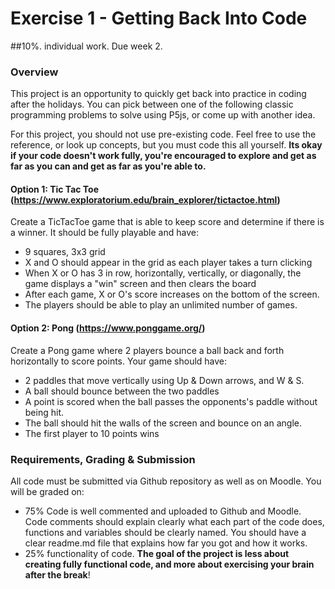 # Exercise 1 - Getting Back Into Code 
##10%. individual work. Due week 2. 

### Overview 
This project is an opportunity to quickly get back into practice in coding after the holidays. You can pick between one of the following classic programming problems to solve using P5js, or come up with another idea. 

For this project, you should not use pre-existing code. Feel free to use the reference, or look up concepts, but you must code this all yourself. **Its okay if your code doesn't work fully, you're encouraged to explore and get as far as you can and get as far as you're able to.**

#### Option 1: Tic Tac Toe (https://www.exploratorium.edu/brain_explorer/tictactoe.html)
Create a TicTacToe game that is able to keep score and determine if there is a winner. It should be fully playable and have:
* 9 squares, 3x3 grid 
* X and O should appear in the grid as each player takes a turn clicking
* When X or O has 3 in row, horizontally, vertically, or diagonally, the game displays a "win" screen and then clears the board
* After each game, X or O's score increases on the bottom of the screen. 
* The players should be able to play an unlimited number of games. 

#### Option 2: Pong (https://www.ponggame.org/)
Create a Pong game where 2 players bounce a ball back and forth horizontally to score points. Your game should have: 
* 2 paddles that move vertically using Up & Down arrows, and W & S. 
* A ball should bounce between the two paddles 
* A point is scored when the ball passes the opponents's paddle without being hit. 
* The ball should hit the walls of the screen and bounce on an angle. 
* The first player to 10 points wins


### Requirements, Grading & Submission

All code must be submitted via Github repository as well as on Moodle. You will be graded on:
* 75% Code is well commented and uploaded to Github and Moodle. Code comments should explain clearly what each part of the code does, functions and variables should be clearly named. You should have a clear readme.md file that explains how far you got and how it works. 
* 25% functionality of code. **The goal of the project is less about creating fully functional code, and more about exercising your brain after the break**! 

